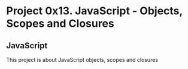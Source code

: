 # Project 0x13. JavaScript - Objects, Scopes and Closures
## JavaScript
This project is about JavaScript objects, scopes and closures
